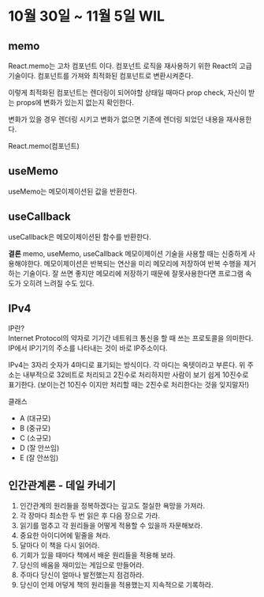 # 10월 30일 ~ 11월 5일 WIL

## memo

React.memo는 고차 컴포넌트 이다.
컴포넌트 로직을 재사용하기 위한 React의 고급기술이다. 컴포넌트를 가져와 최적화된 컴포넌트로 변환시켜준다.

이렇게 최적화된 컴포넌트는 렌더링이 되어야할 상태일 때마다 prop check, 자신이 받는 props에 변화가 있는지 없는지 확인한다.

변화가 있을 경우 렌더링 시키고 변화가 없으면 기존에 렌더링 되었던 내용을 재사용한다.

React.memo(컴포넌트)

## useMemo

useMemo는 메모이제이션된 값을 반환한다.

## useCallback

useCallback은 메모이제이션된 함수를 반환한다.

**결론**
memo, useMemo, useCallback 메모이제이션 기술을 사용할 때는 신중하게 사용해야한다. 메모이제이션은 반복되는 연산을 미리 메모리에 저장하여 반복 수행을 제거하는 기술이다. 잘 쓰면 좋지만 메모리에 저장하기 때문에 잘못사용한다면 프로그램 속도가 오히려 느려질 수도 있다.

## IPv4

IP란?  
Internet Protocol의 약자로 기기간 네트워크 통신을 할 때 쓰는 프로토콜을 의미한다. IP에서 IP기기의 주소를 나타내는 것이 바로 IP주소이다.

IPv4는 3자리 숫자가 4마디로 표기되는 방식이다. 각 마디는 옥텟이라고 부른다. 위 주소는 내부적으로 32비트로 처리되고 2진수로 처리하지만 사람이 보기 쉽게 10진수로 표기한다. (보이는건 10진수 이지만 처리할 때는 2진수로 처리한다는 것을 잊지말자!)

클래스

- A (대규모)
- B (중규모)
- C (소규모)
- D (잘 안쓰임)
- E (잘 안쓰임)

## 인간관계론 - 데일 카네기

1. 인간관계의 원리들을 정복하겠다는 깊고도 절실한 욕망을 가져라.
2. 각 장마다 최소한 두 번 읽은 후 다음 장으로 가라.
3. 읽기를 멈추고 각 원리들을 어떻게 적용할 수 있을까 자문해보라.
4. 중요한 아이디어에 밑줄을 쳐라.
5. 달마다 이 책을 다시 읽어라.
6. 기회가 있을 때마다 책에서 배운 원리들을 적용해 보라.
7. 당신의 배움을 재미있는 게임으로 만들어라.
8. 주마다 당신이 얼마나 발전했는지 점검하라.
9. 당신이 언제 어덯게 책의 원리들을 적용했는지 지속적으로 기록하라.
